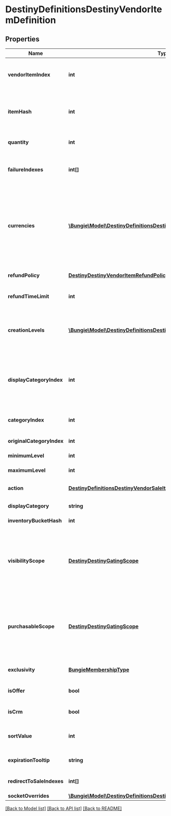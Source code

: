 # DestinyDefinitionsDestinyVendorItemDefinition

## Properties
Name | Type | Description | Notes
------------ | ------------- | ------------- | -------------
**vendorItemIndex** | **int** | The index into the DestinyVendorDefinition.saleList. This is what we use to refer to items being sold throughout live and definition data. | [optional] 
**itemHash** | **int** | The hash identifier of the item being sold (DestinyInventoryItemDefinition).  Note that a vendor can sell the same item in multiple ways, so don&#39;t assume that itemHash is a unique identifier for this entity. | [optional] 
**quantity** | **int** | The amount you will recieve of the item described in itemHash if you make the purchase. | [optional] 
**failureIndexes** | **int[]** | An list of indexes into the DestinyVendorDefinition.failureStrings array, indicating the possible failure strings that can be relevant for this item. | [optional] 
**currencies** | [**\Bungie\Model\DestinyDefinitionsDestinyVendorItemQuantity[]**](DestinyDefinitionsDestinyVendorItemQuantity.md) | This is a pre-compiled aggregation of item value and priceOverrideList, so that we have one place to check for what the purchaser must pay for the item. Use this instead of trying to piece together the price separately.  The somewhat crappy part about this is that, now that item quantity overrides have dynamic modifiers, this will not necessarily be statically true. If you were using this instead of live data, switch to using live data. | [optional] 
**refundPolicy** | [**DestinyDestinyVendorItemRefundPolicy**](DestinyDestinyVendorItemRefundPolicy.md) | If this item can be refunded, this is the policy for what will be refundd, how, and in what time period. | [optional] 
**refundTimeLimit** | **int** | The amount of time before refundability of the newly purchased item will expire. | [optional] 
**creationLevels** | [**\Bungie\Model\DestinyDefinitionsDestinyItemCreationEntryLevelDefinition[]**](DestinyDefinitionsDestinyItemCreationEntryLevelDefinition.md) | The Default level at which the item will spawn. Almost always driven by an adjusto these days. Ideally should be singular. It&#39;s a long story how this ended up as a list, but there is always either going to be 0:1 of these entities. | [optional] 
**displayCategoryIndex** | **int** | This is an index specifically into the display category, as opposed to the server-side Categories (which do not need to match or pair with each other in any way: server side categories are really just structures for common validation. Display Category will let us more easily categorize items visually) | [optional] 
**categoryIndex** | **int** | The index into the DestinyVendorDefinition.categories array, so you can find the category associated with this item. | [optional] 
**originalCategoryIndex** | **int** | Same as above, but for the original category indexes. | [optional] 
**minimumLevel** | **int** | The minimum character level at which this item is available for sale. | [optional] 
**maximumLevel** | **int** | The maximum character level at which this item is available for sale. | [optional] 
**action** | [**DestinyDefinitionsDestinyVendorSaleItemActionBlockDefinition**](DestinyDefinitionsDestinyVendorSaleItemActionBlockDefinition.md) | The action to be performed when purchasing the item, if it&#39;s not just \&quot;buy\&quot;. | [optional] 
**displayCategory** | **string** | The string identifier for the category selling this item. | [optional] 
**inventoryBucketHash** | **int** | The inventory bucket into which this item will be placed upon purchase. | [optional] 
**visibilityScope** | [**DestinyDestinyGatingScope**](DestinyDestinyGatingScope.md) | The most restrictive scope that determines whether the item is available in the Vendor&#39;s inventory. See DestinyGatingScope&#39;s documentation for more information.  This can be determined by Unlock gating, or by whether or not the item has purchase level requirements (minimumLevel and maximumLevel properties). | [optional] 
**purchasableScope** | [**DestinyDestinyGatingScope**](DestinyDestinyGatingScope.md) | Similar to visibilityScope, it represents the most restrictive scope that determines whether the item can be purchased. It will at least be as restrictive as visibilityScope, but could be more restrictive if the item has additional purchase requirements beyond whether it is merely visible or not.  See DestinyGatingScope&#39;s documentation for more information. | [optional] 
**exclusivity** | [**BungieMembershipType**](BungieMembershipType.md) | If this item can only be purchased by a given platform, this indicates the platform to which it is restricted. | [optional] 
**isOffer** | **bool** | If this sale can only be performed as the result of an offer check, this is true. | [optional] 
**isCrm** | **bool** | If this sale can only be performed as the result of receiving a CRM offer, this is true. | [optional] 
**sortValue** | **int** | *if* the category this item is in supports non-default sorting, this value should represent the sorting value to use, pre-processed and ready to go. | [optional] 
**expirationTooltip** | **string** | If this item can expire, this is the tooltip message to show with its expiration info. | [optional] 
**redirectToSaleIndexes** | **int[]** | If this is populated, the purchase of this item should redirect to purchasing these other items instead. | [optional] 
**socketOverrides** | [**\Bungie\Model\DestinyDefinitionsDestinyVendorItemSocketOverride[]**](DestinyDefinitionsDestinyVendorItemSocketOverride.md) |  | [optional] 

[[Back to Model list]](../README.md#documentation-for-models) [[Back to API list]](../README.md#documentation-for-api-endpoints) [[Back to README]](../README.md)


